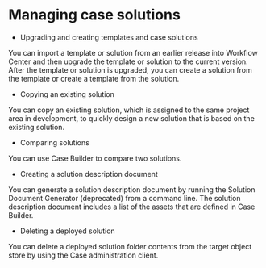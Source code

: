 # Managing case solutions

- Upgrading and creating templates and case solutions

You can import a template or solution from an earlier release into Workflow Center and then upgrade the template or solution to the current version. After the template or solution is upgraded, you can create a solution from the template or create a template from the solution.
- Copying an existing solution

You can copy an existing solution, which is assigned to the same project area in development, to quickly design a new solution that is based on the existing solution.
- Comparing solutions

You can use Case Builder to compare two solutions.
- Creating a solution description document

You can generate a solution description document by running the Solution Document Generator (deprecated) from a command line. The solution description document includes a list of the assets that are defined in Case Builder.
- Deleting a deployed solution

You can delete a deployed solution folder contents from the target object store by using the Case administration client.